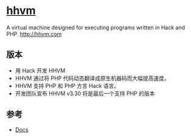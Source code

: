# [hhvm](https://github.com/facebook/hhvm)

A virtual machine designed for executing programs written in Hack and PHP. <http://hhvm.com>

## 版本

* 用 Hack 开发 HHVM
* HHVM 通过将 PHP 代码动态翻译成原生机器码而大幅提高速度。
* HHVM 支持 PHP 和 PHP 方言 Hack 语言。
* 开发团队宣布 HHVM v3.30 将是最后一个支持 PHP 的版本

## 参考

* [Docs](https://docs.hhvm.com/hhvm/getting-started/getting-started)
